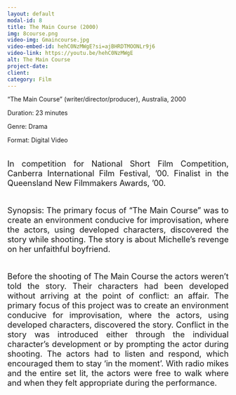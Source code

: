 ```yaml
---
layout: default
modal-id: 8
title: The Main Course (2000)
img: 8course.png
video-img: Gmaincourse.jpg
video-embed-id: hehC0NzMWgE?si=ajBHRDTMOONLr9j6
video-link: https://youtu.be/hehC0NzMWgE
alt: The Main Course
project-date: 
client:
category: Film
---
```


“The Main Course” (writer/director/producer), Australia, 2000

Duration: 23 minutes

Genre: Drama

Format: Digital Video
<div style="height:20px;"></div>
<div style="text-align: justify; font-size: 1.3em;">
In competition for National Short Film Competition, Canberra International Film Festival, ’00. Finalist in the Queensland New Filmmakers Awards, ’00.
<div style="height:40px;"></div>
Synopsis: The primary focus of “The Main Course” was to create an environment conducive for improvisation, where the actors, using developed characters, discovered the story while shooting. The story is about Michelle’s revenge on her unfaithful boyfriend.
<div style="height:40px;"></div>
Before the shooting of The Main Course the actors weren’t told the story. Their characters had been developed without arriving at the point of conflict: an affair. The primary focus of this project was to create an environment conducive for improvisation, where the actors, using developed characters, discovered the story. Conflict in the story was introduced either through the individual character’s development or by prompting the actor during shooting. The actors had to listen and respond, which encouraged them to stay ‘in the moment’. With radio mikes and the entire set lit, the actors were free to walk where and when they felt appropriate during the performance.
</div>

